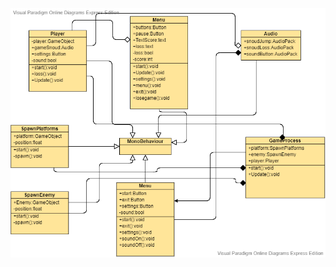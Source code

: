 
![Диаграмма классов](https://github.com/fantomazio/project-doodyjump/blob/main/Диаграммы/Class/Class.png)
